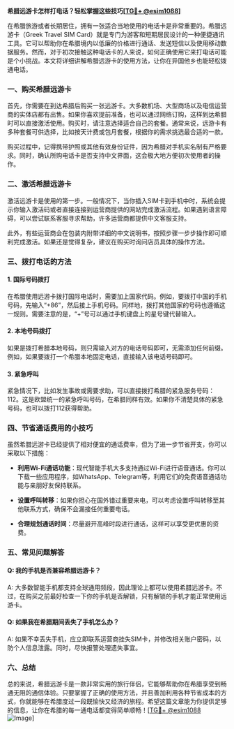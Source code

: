 **希腊远游卡怎样打电话？轻松掌握这些技巧[[TG💪+ @esim1088](https://t.me/s/esim1088)]**

在希腊旅游或者长期居住，拥有一张适合当地使用的电话卡是非常重要的。希腊远游卡（Greek Travel SIM Card）就是专门为游客和短期居民设计的一种便捷通讯工具。它可以帮助你在希腊境内以低廉的价格进行通话、发送短信以及使用移动数据服务。然而，对于初次接触这种电话卡的人来说，如何正确使用它来打电话可能是个小挑战。本文将详细讲解希腊远游卡的使用方法，让你在异国他乡也能轻松拨通电话。

### 一、购买希腊远游卡

首先，你需要在到达希腊后购买一张远游卡。大多数机场、大型商场以及电信运营商的实体店都有出售。如果你喜欢提前准备，也可以通过网络订购，这样到达希腊时可以直接激活使用。购买时，请注意选择适合自己的套餐。通常来说，远游卡有多种套餐可供选择，比如按天计费或包月套餐，根据你的需求挑选最合适的一款。

购买过程中，记得携带护照或其他有效身份证件，因为希腊对手机实名制有严格要求。同时，确认所购电话卡是否支持中文界面，这会极大地方便初次使用者的操作。

### 二、激活希腊远游卡

激活远游卡是使用的第一步。一般情况下，当你插入SIM卡到手机中时，系统会提示你输入激活码或者直接连接到运营商提供的网站完成激活流程。如果遇到语言障碍，可以尝试联系客服寻求帮助，许多运营商都提供中文客服支持。

此外，有些运营商会在包装内附带详细的中文说明书，按照步骤一步步操作即可顺利完成激活。如果还是觉得复杂，建议在购买时询问店员具体的操作方法。

### 三、拨打电话的方法

#### 1. 国际号码拨打

在希腊使用远游卡拨打国际电话时，需要加上国家代码。例如，要拨打中国的手机号码，先输入“+86”，然后接上手机号码。同样地，拨打其他国家的号码也遵循这一规则。需要注意的是，“+”号可以通过手机键盘上的星号键代替输入。

#### 2. 本地号码拨打

如果是拨打希腊本地号码，则只需输入对方的电话号码即可，无需添加任何前缀。例如，如果要拨打一个希腊本地固定电话，直接输入该电话号码即可。

#### 3. 紧急呼叫

紧急情况下，比如发生事故或需要求助，可以直接拨打希腊的紧急服务号码：112。这是欧盟统一的紧急呼叫号码，在希腊同样有效。如果你不清楚具体的紧急号码，也可以拨打112获得帮助。

### 四、节省通话费用的小技巧

虽然希腊远游卡已经提供了相对便宜的通话费率，但为了进一步节省开支，你可以采取以下措施：

- **利用Wi-Fi通话功能**：现代智能手机大多支持通过Wi-Fi进行语音通话。你可以下载一些应用程序，如WhatsApp、Telegram等，利用它们的免费语音通话功能与亲朋好友保持联系。
  
- **设置呼叫转移**：如果你担心在国外错过重要来电，可以考虑设置呼叫转移至其他联系方式，确保不会漏接任何重要电话。

- **合理规划通话时间**：尽量避开高峰时段进行通话，这样可以享受更优惠的资费。

### 五、常见问题解答

#### Q: 我的手机是否兼容希腊远游卡？

A: 大多数智能手机都支持全球通用频段，因此理论上都可以使用希腊远游卡。不过，在购买之前最好检查一下你的手机是否解锁，只有解锁的手机才能正常使用远游卡。

#### Q: 如果我在希腊期间丢失了手机怎么办？

A: 如果不幸丢失手机，应立即联系运营商挂失SIM卡，并修改相关账户密码，以防个人信息泄露。同时，尽快报警处理遗失事宜。

### 六、总结

总的来说，希腊远游卡是一款非常实用的旅行伴侣，它能够帮助你在希腊享受到畅通无阻的通信体验。只要掌握了正确的使用方法，并且善加利用各种节省成本的方式，你就能够在希腊度过一段既愉快又经济的旅程。希望这篇文章能为你提供足够的信息，让你在希腊的每一通电话都变得简单顺畅！[[TG💪+ @esim1088](https://t.me/s/esim1088) ![Image](https://i.postimg.cc/4NQfJmqS/Snipaste-2025-05-13-00-14-12.png)]